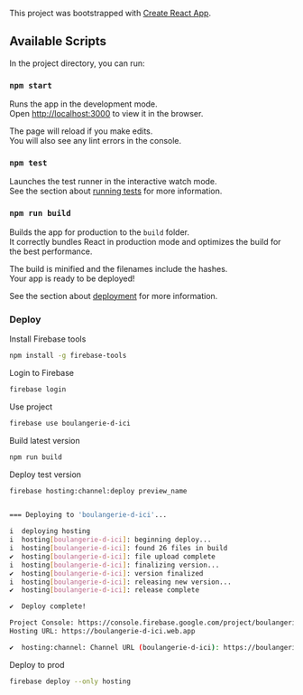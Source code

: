 This project was bootstrapped with [Create React App](https://github.com/facebook/create-react-app).

## Available Scripts

In the project directory, you can run:

### `npm start`

Runs the app in the development mode.<br>
Open [http://localhost:3000](http://localhost:3000) to view it in the browser.

The page will reload if you make edits.<br>
You will also see any lint errors in the console.

### `npm test`

Launches the test runner in the interactive watch mode.<br>
See the section about [running tests](https://facebook.github.io/create-react-app/docs/running-tests) for more information.

### `npm run build`

Builds the app for production to the `build` folder.<br>
It correctly bundles React in production mode and optimizes the build for the best performance.

The build is minified and the filenames include the hashes.<br>
Your app is ready to be deployed!

See the section about [deployment](https://facebook.github.io/create-react-app/docs/deployment) for more information.

### Deploy
Install Firebase tools
```bash
npm install -g firebase-tools
```
Login to Firebase
```bash
firebase login
```
Use project 
```bash
firebase use boulangerie-d-ici
```
Build latest version
```bash
npm run build
```
Deploy test version
```bash
firebase hosting:channel:deploy preview_name


=== Deploying to 'boulangerie-d-ici'...

i  deploying hosting
i  hosting[boulangerie-d-ici]: beginning deploy...
i  hosting[boulangerie-d-ici]: found 26 files in build
✔  hosting[boulangerie-d-ici]: file upload complete
i  hosting[boulangerie-d-ici]: finalizing version...
✔  hosting[boulangerie-d-ici]: version finalized
i  hosting[boulangerie-d-ici]: releasing new version...
✔  hosting[boulangerie-d-ici]: release complete

✔  Deploy complete!

Project Console: https://console.firebase.google.com/project/boulangerie-d-ici/overview
Hosting URL: https://boulangerie-d-ici.web.app

✔  hosting:channel: Channel URL (boulangerie-d-ici): https://boulangerie-d-ici--preview-name-02v7vgdl.web.app [expires 2021-05-08 20:54:05]
```
Deploy to prod
```bash
firebase deploy --only hosting
```
